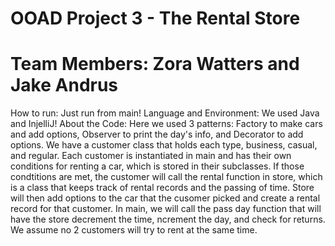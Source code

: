# OOAD Project 3 - The Rental Store
# Team Members: Zora Watters and Jake Andrus

How to run: Just run from main!
Language and Environment: We used Java and InjelliJ!
About the Code: Here we used 3 patterns: Factory to make cars and add options, Observer to print the day's info, and Decorator to add options. We have a customer class that holds each type, business, casual, and regular. Each customer is instantiated in main and has their own conditions for renting a car, which is stored in their subclasses. If those condtitions are met, the customer will call the rental function in store, which is a class that keeps track of rental records and the passing of time. Store will then add options to the car that the cusomer picked and create a rental record for that customer. In main, we will call the pass day function that will have the store decrement the time, ncrement the day, and check for returns. We assume no 2 customers will try to rent at the same time.
